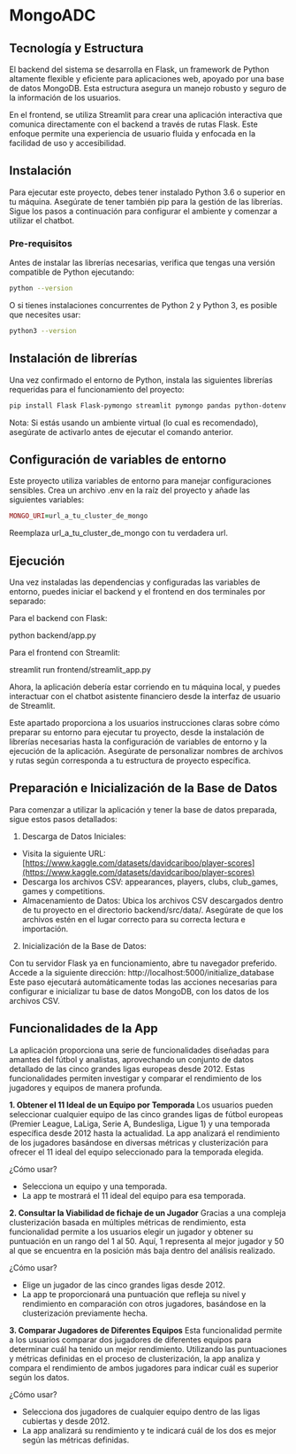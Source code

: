 # MongoADC



## Tecnología y Estructura
El backend del sistema se desarrolla en Flask, un framework de Python altamente flexible y eficiente para aplicaciones web, apoyado por una base de datos MongoDB. Esta estructura asegura un manejo robusto y seguro de la información de los usuarios.

En el frontend, se utiliza Streamlit para crear una aplicación interactiva que comunica directamente con el backend a través de rutas Flask. Este enfoque permite una experiencia de usuario fluida y enfocada en la facilidad de uso y accesibilidad.

## Instalación

Para ejecutar este proyecto, debes tener instalado Python 3.6 o superior en tu máquina. Asegúrate de tener también pip para la gestión de las librerías. Sigue los pasos a continuación para configurar el ambiente y comenzar a utilizar el chatbot.

### Pre-requisitos

Antes de instalar las librerías necesarias, verifica que tengas una versión compatible de Python ejecutando:

```bash
python --version
```

O si tienes instalaciones concurrentes de Python 2 y Python 3, es posible que necesites usar:

```bash
python3 --version
```

## Instalación de librerías
Una vez confirmado el entorno de Python, instala las siguientes librerías requeridas para el funcionamiento del proyecto:

```bash
pip install Flask Flask-pymongo streamlit pymongo pandas python-dotenv scikit-learn
```

Nota: Si estás usando un ambiente virtual (lo cual es recomendado), asegúrate de activarlo antes de ejecutar el comando anterior.

## Configuración de variables de entorno
Este proyecto utiliza variables de entorno para manejar configuraciones sensibles. Crea un archivo .env en la raíz del proyecto y añade las siguientes variables:

 ```ruby
MONGO_URI=url_a_tu_cluster_de_mongo
```

Reemplaza url_a_tu_cluster_de_mongo con tu verdadera url.


## Ejecución

Una vez instaladas las dependencias y configuradas las variables de entorno, puedes iniciar el backend y el frontend en dos terminales por separado:

Para el backend con Flask:

python backend/app.py 

Para el frontend con Streamlit:

streamlit run frontend/streamlit_app.py

Ahora, la aplicación debería estar corriendo en tu máquina local, y puedes interactuar con el chatbot asistente financiero desde la interfaz de usuario de Streamlit.

Este apartado proporciona a los usuarios instrucciones claras sobre cómo preparar su entorno para ejecutar tu proyecto, desde la instalación de librerías necesarias hasta la configuración de variables de entorno y la ejecución de la aplicación. Asegúrate de personalizar nombres de archivos y rutas según corresponda a tu estructura de proyecto específica.

## Preparación e Inicialización de la Base de Datos
Para comenzar a utilizar la aplicación y tener la base de datos preparada, sigue estos pasos detallados:

1. Descarga de Datos Iniciales:

- Visita la siguiente URL: [https://www.kaggle.com/datasets/davidcariboo/player-scores](https://www.kaggle.com/datasets/davidcariboo/player-scores)
- Descarga los archivos CSV: appearances, players, clubs, club_games, games y competitions.
- Almacenamiento de Datos: Ubica los archivos CSV descargados dentro de tu proyecto en el directorio backend/src/data/. Asegúrate de que los archivos estén en el lugar correcto para su correcta lectura e importación.

2. Inicialización de la Base de Datos:

Con tu servidor Flask ya en funcionamiento, abre tu navegador preferido.
Accede a la siguiente dirección: http://localhost:5000/initialize_database
Este paso ejecutará automáticamente todas las acciones necesarias para configurar e inicializar tu base de datos MongoDB, con los datos de los archivos CSV.


## Funcionalidades de la App
La aplicación proporciona una serie de funcionalidades diseñadas para amantes del fútbol y analistas, aprovechando un conjunto de datos detallado de las cinco grandes ligas europeas desde 2012. Estas funcionalidades permiten investigar y comparar el rendimiento de los jugadores y equipos de manera profunda.

**1. Obtener el 11 Ideal de un Equipo por Temporada**
Los usuarios pueden seleccionar cualquier equipo de las cinco grandes ligas de fútbol europeas (Premier League, LaLiga, Serie A, Bundesliga, Ligue 1) y una temporada específica desde 2012 hasta la actualidad. La app analizará el rendimiento de los jugadores basándose en diversas métricas y clusterización para ofrecer el 11 ideal del equipo seleccionado para la temporada elegida.

¿Cómo usar?

- Selecciona un equipo y una temporada.
- La app te mostrará el 11 ideal del equipo para esa temporada.

**2. Consultar la Viabilidad de fichaje de un Jugador**
Gracias a una compleja clusterización basada en múltiples métricas de rendimiento, esta funcionalidad permite a los usuarios elegir un jugador y obtener su puntuación en un rango del 1 al 50. Aquí, 1 representa al mejor jugador y 50 al que se encuentra en la posición más baja dentro del análisis realizado.

¿Cómo usar?

- Elige un jugador de las cinco grandes ligas desde 2012.
- La app te proporcionará una puntuación que refleja su nivel y rendimiento en comparación con otros jugadores, basándose en la clusterización previamente hecha.

**3. Comparar Jugadores de Diferentes Equipos**
Esta funcionalidad permite a los usuarios comparar dos jugadores de diferentes equipos para determinar cuál ha tenido un mejor rendimiento. Utilizando las puntuaciones y métricas definidas en el proceso de clusterización, la app analiza y compara el rendimiento de ambos jugadores para indicar cuál es superior según los datos.

¿Cómo usar?

- Selecciona dos jugadores de cualquier equipo dentro de las ligas cubiertas y desde 2012.
- La app analizará su rendimiento y te indicará cuál de los dos es mejor según las métricas definidas.
  
